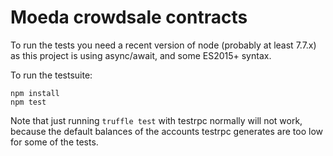 # Moeda crowdsale contracts

To run the tests you need a recent version of node (probably at least 7.7.x) as this project is using async/await, and some ES2015+ syntax.

To run the testsuite:
```
npm install
npm test
```

Note that just running `truffle test` with testrpc normally will not work, because the default balances of the accounts testrpc generates are too low for some of the tests.